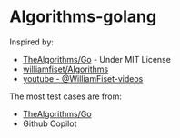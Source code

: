 # Algorithms-golang

Inspired by:

- [TheAlgorithms/Go](https://github.com/TheAlgorithms/Go) - Under MIT License
- [williamfiset/Algorithms](https://github.com/williamfiset/Algorithms)
- [youtube - @WilliamFiset-videos](https://www.youtube.com/@WilliamFiset-videos)

The most test cases are from: 

- [TheAlgorithms/Go](https://github.com/TheAlgorithms/Go)
- Github Copilot
